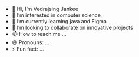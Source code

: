 - 👋 Hi, I’m Vedrajsing Jankee
- 👀 I’m interested in computer science
- 🌱 I’m currently learning java and Figma
- 💞️ I’m looking to collaborate on innovative projects
- 📫 How to reach me ...
- 😄 Pronouns: ...
- ⚡ Fun fact: ...

<!---
vedrajsingjankee/vedrajsingjankee is a ✨ special ✨ repository because its `README.md` (this file) appears on your GitHub profile.
You can click the Preview link to take a look at your changes.
--->
